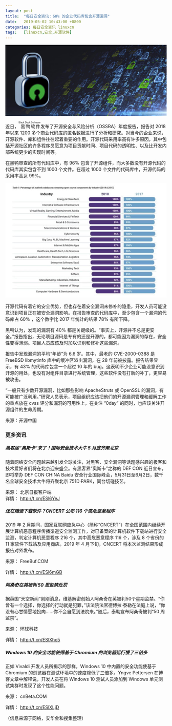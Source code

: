 ```yaml
---
layout: post
title:	"每日安全资讯：60% 的企业代码库包含开源漏洞"
date:	2019-05-02 10:43:00 +0800 
categories:	每日安全资讯 linuxcn 
tags:	[linuxcn,安全,开源软件]
---
```



![](/Asserts/Images/album/201905/02/104256wwzsla6iz5saa6ja.jpg)


近日，<ruby> 黑鸭软件 <rp>  （ </rp> <rt>  Black Duck Software </rt> <rp>  ） </rp></ruby>发布了开源安全与风险分析（OSSRA）年度报告，报告对 2018 年以来 1200 多个商业代码库的匿名数据进行了分析和研究。对当今的企业来说，开源软件、库和组件往往起着重要的作用。开源代码采用率高有许多原因，其中包括开源社区的许多程序员愿意为项目贡献时间、项目代码的透明性、以及比开发内部系统更少的实现时间等。


在黑鸭审查的所有代码库中，有 96% 包含了开源组件，而大多数没有开源代码的代码库其实包含不到 1000 个文件。在超过 1000 个文件的代码库中，开源代码的采用率高达 99%。


![](/Asserts/Images/album/201905/02/104026z96g3yu6udwgz93c.jpg)


开源代码有着它的安全优势，但也存在着安全漏洞未修补的隐患，开发人员可能没意识到项目正在被安全漏洞影响。在报告审查的代码库中，至少包含一个漏洞的代码库占 60% ，这个数字比 2017 年统计的结果 78% 有所下降。


黑鸭认为，发现的漏洞有 40% 都是关键级的。“事实上，开源并不总是更安全。”报告指出，无论项目源码是专有的还是开源的，都可能因为漏洞的存在，安全性变得薄弱。项目人员应该及时加以识别和修补这些漏洞。


报告中发现漏洞的平均“年龄”为 6.6 岁。其中，最老的 CVE-2000-0388 是 FreeBSD libmytinfo 库中的缓冲区溢出漏洞，在 28 年前被披露。报告结果显示，有 43% 的代码库包含一个超过 10 年的 bug。这表明不少企业可能没意识到开源的用处，也没有对组件目录进行系统管理，这些软件没有打新的补丁，更容易被攻击。


“一般只有少数开源漏洞，比如那些影响 ApacheStruts 或 OpenSSL 的漏洞，有可能被广泛利用。”研究人员表示，项目组织应该把他们的开源漏洞管理和缓解工作的重点放在 cvss 评分和漏洞的可用性上，在关注 “0day” 的同时，也应该关注开源组件的生命周期。


来源：开源中国


### 更多资讯


##### 黑客届“奥斯卡”来了！国际安全技术大牛 5 月底齐聚北京


随着网络安全问题越来越引发全球关注，对黑客、安全漏洞等话题感兴趣的极客和技术爱好者们将在北京迎来盛会。有黑客界“奥斯卡”之称的 DEF CON 近日宣布，即将举办 DEF CON CHINA Baidu 安全行业国际峰会，5月31日至6月2日，数千名全球安全技术大牛将齐聚北京 751D·PARK，同台切磋技艺。


来源： 北京日报客户端  
详情： <http://t.cn/ESl6YeJ> 


##### 还在随便下载软件？CNCERT 公布 116 个高危恶意程序


2019 年 2 月期间，国家互联网应急中心（简称“CNCERT”）在全国范围内继续开展计算机恶意程序传播渠道安全监测工作，对已备案的计算机软件下载站进行安全监测，判定计算机恶意程序 216 个，其中高危恶意程序 116 个，涉及 8 个省份的 11 家软件下载站及应用商店。2019 年 4 月下旬，CNCERT 将本次监测结果形成报告对外发布。


来源： FreeBuf.COM


详情： <http://t.cn/ESl6mGB> 


##### 阿桑奇在英被判 50 周监禁处罚


据英国“天空新闻”刚刚消息，维基解密创始人阿桑奇在英被判50个星期监禁。“你曾有一个选择，你选择的行动就是犯罪，”该法院法官德博拉·泰勒在法庭上说，“你没有心甘情愿地投向......你不会自愿到法院来。”随后，泰勒宣布阿桑奇被判“50 周监禁”。


来源： 环球科技


详情： <http://t.cn/ESlXhc5> 


##### Windows 10 的安全功能使得基于 Chromium 的浏览器运行慢了三倍多


正如 Vivaldi 开发人员所揭示的那样，Windows 10 中内置的安全功能使基于 Chromium 的浏览器在测试环境中的速度降低了三倍多。Yngve Pettersen 在博客文章中解释说，开发人员在将 Windows 10 测试人员添加到 Windows 单元测试集群时发现了这个性能问题。


来源： cnBeta.COM


详情： <http://t.cn/ESlXLjD> 


（信息来源于网络，安华金和搜集整理）
